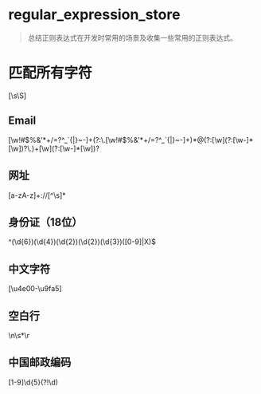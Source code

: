# regular_expression_store

> 总结正则表达式在开发时常用的场景及收集一些常用的正则表达式。

# 匹配所有字符

[\s\S]

## Email

<p>[\w!#$%&'*+/=?^_`{|}~-]+(?:\.[\w!#$%&'*+/=?^_`{|}~-]+)*@(?:[\w](?:[\w-]*[\w])?\.)+[\w](?:[\w-]*[\w])?</p>

## 网址

[a-zA-z]+://[^\s]*

## 身份证（18位）

^(\d{6})(\d{4})(\d{2})(\d{2})(\d{3})([0-9]|X)$

## 中文字符

[\u4e00-\u9fa5]

## 空白行

\n\s*\r

## 中国邮政编码

[1-9]\d{5}(?!\d)

